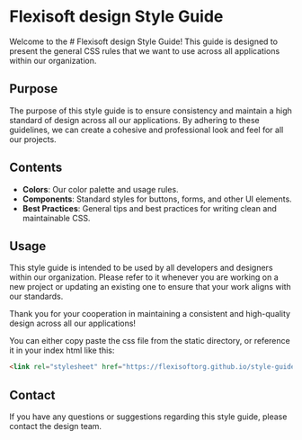 # Flexisoft design Style Guide

Welcome to the # Flexisoft design Style Guide! This guide is designed to present the general CSS rules that we want to use across all applications within our organization.

## Purpose

The purpose of this style guide is to ensure consistency and maintain a high standard of design across all our applications. By adhering to these guidelines, we can create a cohesive and professional look and feel for all our projects.

## Contents

- **Colors**: Our color palette and usage rules.
- **Components**: Standard styles for buttons, forms, and other UI elements.
- **Best Practices**: General tips and best practices for writing clean and maintainable CSS.

## Usage

This style guide is intended to be used by all developers and designers within our organization. Please refer to it whenever you are working on a new project or updating an existing one to ensure that your work aligns with our standards.

Thank you for your cooperation in maintaining a consistent and high-quality design across all our applications!

You can either copy paste the css file from the static directory, or reference it in your index html like this:

```html
<link rel="stylesheet" href="https://flexisoftorg.github.io/style-guide/stylesheet.css" />
```

## Contact

If you have any questions or suggestions regarding this style guide, please contact the design team.
